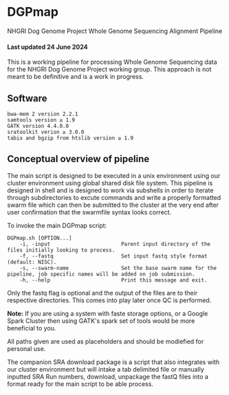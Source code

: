 # DGPmap
NHGRI Dog Genome Project Whole Genome Sequencing Alignment Pipeline

#### Last updated 24 June 2024

This is a working pipeline for processing Whole Genome Sequencing data for the NHGRI Dog Genome Project working group. This approach is not meant to be definitive and is a work in progress.

## Software

```
bwa-mem 2 version 2.2.1
samtools version ≥ 1.9
GATK version 4.4.0.0
sratoolkit verion ≥ 3.0.0
tabix and bgzip from htslib version ≥ 1.9
```
## Conceptual overview of pipeline

The main script is designed to be executed in a unix environment using our cluster environment using global shared disk file system. This pipeline is designed in shell and is designed to work via subshells in order to iterate through subdirectories to excute commands and write a properly formatted swarm file which can then be submitted to the cluster at the very end after user confirmation that the swarmfile syntax looks correct.

To invoke the main DGPmap script:

```
DGPmap.sh [OPTION...]
	-i, -input                       Parent input directory of the files initially looking to process.
	-f, --fastq                      Set input fastq style format (default: NISC).
	-s, --swarm-name                 Set the base swarm name for the pipeline, job specific names will be added on job submission.
	-h, --help                       Print this message and exit.
```
Only the fastq flag is optional and the output of the files are to their respective directories. This comes into play later once QC is performed.

**Note:** If you are using a system with faste storage options, or a Google Spark Cluster then using GATK's spark set of tools would be more beneficial to you. 

All paths given are used as placeholders and should be modiefied for personal use.

The companion SRA download package is a script that also integrates with our cluster environment but will intake a tab delimited file or manually inputted SRA Run numbers, download, unpackage the fastQ files into a format ready for the main script to be able process.

